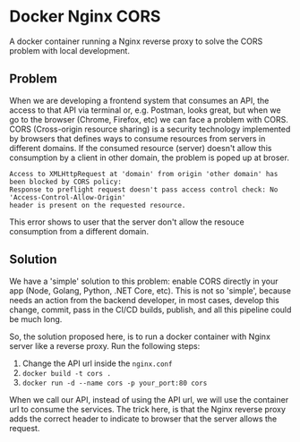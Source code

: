 # Docker Nginx CORS

A docker container running a Nginx reverse proxy to solve the CORS problem with local development.

## Problem

When we are developing a frontend system that consumes an API, the access to that API via terminal or, e.g. Postman, looks great, but when we go to the browser (Chrome, Firefox, etc) we can face a problem with CORS. CORS (Cross-origin resource sharing) is a security technology implemented by browsers that defines ways to consume resources from servers in different domains. If the consumed resource (server) doesn't allow this consumption by a client in other domain, the problem is poped up at broser.

```
Access to XMLHttpRequest at 'domain' from origin 'other domain' has been blocked by CORS policy:
Response to preflight request doesn't pass access control check: No 'Access-Control-Allow-Origin'
header is present on the requested resource.
```

This error shows to user that the server don't allow the resouce consumption from a different domain.

## Solution

We have a 'simple' solution to this problem: enable CORS directly in your app (Node, Golang, Python, .NET Core, etc). This is not so 'simple', because needs an action from the backend developer, in most cases, develop this change, commit, pass in the CI/CD builds, publish, and all this pipeline could be much long.

So, the solution proposed here, is to run a docker container with Nginx server like a reverse proxy. Run the following steps:

1. Change the API url inside the `nginx.conf`
2. `docker build -t cors .`
3. `docker run -d --name cors -p your_port:80 cors`

When we call our API, instead of using the API url, we will use the container url to consume the services. The trick here, is that the Nginx reverse proxy adds the correct header to indicate to browser that the server allows the request.

